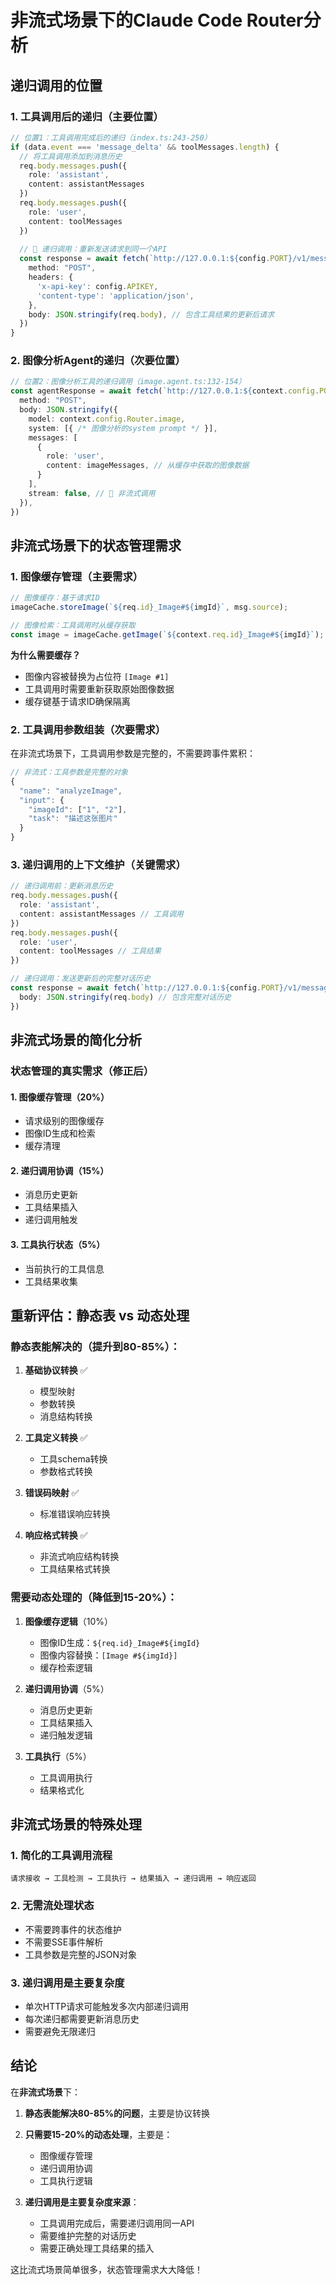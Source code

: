 # 非流式场景下的Claude Code Router分析

## 递归调用的位置

### 1. **工具调用后的递归**（主要位置）

```typescript
// 位置1：工具调用完成后的递归（index.ts:243-250）
if (data.event === 'message_delta' && toolMessages.length) {
  // 将工具调用添加到消息历史
  req.body.messages.push({
    role: 'assistant',
    content: assistantMessages
  })
  req.body.messages.push({
    role: 'user', 
    content: toolMessages
  })
  
  // 🔴 递归调用：重新发送请求到同一个API
  const response = await fetch(`http://127.0.0.1:${config.PORT}/v1/messages`, {
    method: "POST",
    headers: {
      'x-api-key': config.APIKEY,
      'content-type': 'application/json',
    },
    body: JSON.stringify(req.body), // 包含工具结果的更新后请求
  })
}
```

### 2. **图像分析Agent的递归**（次要位置）

```typescript
// 位置2：图像分析工具的递归调用（image.agent.ts:132-154）
const agentResponse = await fetch(`http://127.0.0.1:${context.config.PORT}/v1/messages`, {
  method: "POST",
  body: JSON.stringify({
    model: context.config.Router.image,
    system: [{ /* 图像分析的system prompt */ }],
    messages: [
      {
        role: 'user',
        content: imageMessages, // 从缓存中获取的图像数据
      }
    ],
    stream: false, // 🔴 非流式调用
  }),
})
```

## 非流式场景下的状态管理需求

### 1. **图像缓存管理**（主要需求）

```typescript
// 图像缓存：基于请求ID
imageCache.storeImage(`${req.id}_Image#${imgId}`, msg.source);

// 图像检索：工具调用时从缓存获取
const image = imageCache.getImage(`${context.req.id}_Image#${imgId}`);
```

**为什么需要缓存？**
- 图像内容被替换为占位符 `[Image #1]`
- 工具调用时需要重新获取原始图像数据
- 缓存键基于请求ID确保隔离

### 2. **工具调用参数组装**（次要需求）

在非流式场景下，工具调用参数是完整的，不需要跨事件累积：

```typescript
// 非流式：工具参数是完整的对象
{
  "name": "analyzeImage",
  "input": {
    "imageId": ["1", "2"],
    "task": "描述这张图片"
  }
}
```

### 3. **递归调用的上下文维护**（关键需求）

```typescript
// 递归调用前：更新消息历史
req.body.messages.push({
  role: 'assistant',
  content: assistantMessages // 工具调用
})
req.body.messages.push({
  role: 'user',
  content: toolMessages // 工具结果
})

// 递归调用：发送更新后的完整对话历史
const response = await fetch(`http://127.0.0.1:${config.PORT}/v1/messages`, {
  body: JSON.stringify(req.body) // 包含完整对话历史
})
```

## 非流式场景的简化分析

### 状态管理的真实需求（修正后）

#### 1. **图像缓存管理**（20%）
- 请求级别的图像缓存
- 图像ID生成和检索
- 缓存清理

#### 2. **递归调用协调**（15%）
- 消息历史更新
- 工具结果插入
- 递归调用触发

#### 3. **工具执行状态**（5%）
- 当前执行的工具信息
- 工具结果收集

## 重新评估：静态表 vs 动态处理

### 静态表能解决的（提升到80-85%）：

1. **基础协议转换** ✅
   - 模型映射
   - 参数转换
   - 消息结构转换

2. **工具定义转换** ✅
   - 工具schema转换
   - 参数格式转换

3. **错误码映射** ✅
   - 标准错误响应转换

4. **响应格式转换** ✅
   - 非流式响应结构转换
   - 工具结果格式转换

### 需要动态处理的（降低到15-20%）：

1. **图像缓存逻辑**（10%）
   - 图像ID生成：`${req.id}_Image#${imgId}`
   - 图像内容替换：`[Image #${imgId}]`
   - 缓存检索逻辑

2. **递归调用协调**（5%）
   - 消息历史更新
   - 工具结果插入
   - 递归触发逻辑

3. **工具执行**（5%）
   - 工具调用执行
   - 结果格式化

## 非流式场景的特殊处理

### 1. **简化的工具调用流程**
```
请求接收 → 工具检测 → 工具执行 → 结果插入 → 递归调用 → 响应返回
```

### 2. **无需流处理状态**
- 不需要跨事件的状态维护
- 不需要SSE事件解析
- 工具参数是完整的JSON对象

### 3. **递归调用是主要复杂度**
- 单次HTTP请求可能触发多次内部递归调用
- 每次递归都需要更新消息历史
- 需要避免无限递归

## 结论

在**非流式场景**下：

1. **静态表能解决80-85%的问题**，主要是协议转换
2. **只需要15-20%的动态处理**，主要是：
   - 图像缓存管理
   - 递归调用协调
   - 工具执行逻辑

3. **递归调用是主要复杂度来源**：
   - 工具调用完成后，需要递归调用同一API
   - 需要维护完整的对话历史
   - 需要正确处理工具结果的插入

这比流式场景简单很多，状态管理需求大大降低！